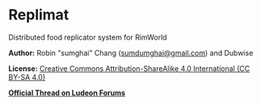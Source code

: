 # Replimat
Distributed food replicator system for RimWorld

**Author:** Robin "sumghai" Chang (sumdumghai@gmail.com) and Dubwise

**License:** [Creative Commons Attribution-ShareAlike 4.0 International (CC BY-SA 4.0)](http://www.creativecommons.org/licenses/by-sa/4.0/)

[**Official Thread on Ludeon Forums**](https://ludeon.com/forums/index.php?topic=48584.0)
